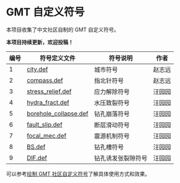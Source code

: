 # GMT 自定义符号

本项目收集了中文社区自制的 GMT 自定义符号。

**本项目持续更新，欢迎投稿！**

| 编号 |                符号定义文件                    |       符号说明     |  作者  |
| ---- | ---------------------------------------------- | ------------------ | ------ |
|    1 | [city.def](city.def)                           | 城市符号           | 赵志远 |
|    2 | [compass.def](compass.def)                     | 指北针符号         | 赵志远 |
|    3 | [stress_relief.def](stress_relief.def)         | 应力解除符号       | 汪园园 |
|    4 | [hydra_fract.def](hydra_fract.def)             | 水压致裂符号       | 汪园园 |
|    5 | [borehole_collapse.def](borehole_collapse.def) | 钻孔崩落符号       | 汪园园 |
|    6 | [fault_slip.def](fault_slip.def)               | 断层滑动符号       | 汪园园 |
|    7 | [focal_mec.def](focal_mec.def)                 | 震源机制符号       | 汪园园 |
|    8 | [BS.def](BS.def)                               | 钻孔槽符号         | 汪园园 |
|    9 | [DIF.def](DIF.def)                             | 钻孔诱发张裂隙符号 | 汪园园 |

可以参考[绘制 GMT 社区自定义符号](https://docs.gmt-china.org/latest/module/plot/#gmt-custom-symbols)了解具体使用方式和效果。
